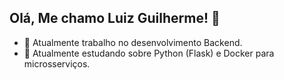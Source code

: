 ## Olá, Me chamo Luiz Guilherme! 👋

- 🔭 Atualmente trabalho no desenvolvimento Backend.
- 🌱 Atualmente estudando sobre Python (Flask) e Docker para microsserviços.
